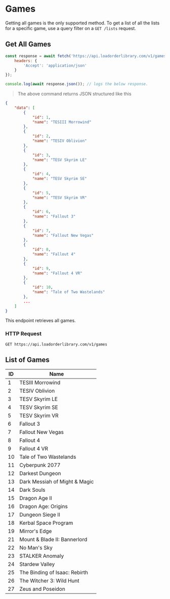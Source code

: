 # Games

Getting all games is the only supported method. To get a list of all the lists for a specific game, use a query filter on a `GET /lists` request.

## Get All Games

```javascript
const response = await fetch('https://api.loadorderlibrary.com/v1/games', {
	headers: {
		'Accept': 'application/json'
	}
});

console.log(await response.json()); // logs the below response.
```

> The above command returns JSON structured like this

```json
{
    "data": [
        {
            "id": 1,
            "name": "TESIII Morrowind"
        },
        {
            "id": 2,
            "name": "TESIV Oblivion"
        },
        {
            "id": 3,
            "name": "TESV Skyrim LE"
        },
        {
            "id": 4,
            "name": "TESV Skyrim SE"
        },
        {
            "id": 5,
            "name": "TESV Skyrim VR"
        },
        {
            "id": 6,
            "name": "Fallout 3"
        },
        {
            "id": 7,
            "name": "Fallout New Vegas"
        },
        {
            "id": 8,
            "name": "Fallout 4"
        },
        {
            "id": 9,
            "name": "Fallout 4 VR"
        },
        {
            "id": 10,
            "name": "Tale of Two Wastelands"
        },
		...
    ]
}
```

This endpoint retrieves all games.

### HTTP Request

`GET https://api.loadorderlibrary.com/v1/games`

## List of Games
ID | Name 
-- | --
1  | TESIII Morrowind
2  | TESIV Oblivion
3  | TESV Skyrim LE
4  | TESV Skyrim SE
5  | TESV Skyrim VR
6  | Fallout 3
7  | Fallout New Vegas
8  | Fallout 4
9  | Fallout 4 VR
10 | Tale of Two Wastelands
11 | Cyberpunk 2077
12 | Darkest Dungeon
13 | Dark Messiah of Might & Magic
14 | Dark Souls
15 | Dragon Age II
16 | Dragon Age: Origins
17 | Dungeon Siege II
18 | Kerbal Space Program
19 | Mirror's Edge
21 | Mount & Blade II: Bannerlord
22 | No Man's Sky
23 | STALKER Anomaly
24 | Stardew Valley
25 | The Binding of Isaac: Rebirth
26 | The Witcher 3: Wild Hunt
27 | Zeus and Poseidon
